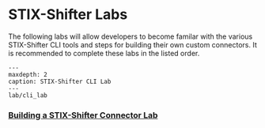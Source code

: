 # STIX-Shifter Labs

The following labs will allow developers to become familar with the various STIX-Shifter CLI tools and steps for building their own custom connectors. It is recommended to complete these labs in the listed order. 

```{toctree}
---
maxdepth: 2
caption: STIX-Shifter CLI Lab
---
lab/cli_lab
```

### [Building a STIX-Shifter Connector Lab](connector_coding_lab.md)

